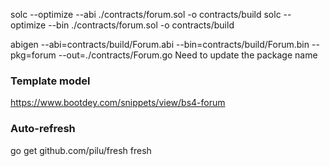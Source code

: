 solc --optimize --abi ./contracts/forum.sol -o contracts/build
solc --optimize --bin ./contracts/forum.sol -o contracts/build

abigen --abi=contracts/build/Forum.abi --bin=contracts/build/Forum.bin --pkg=forum --out=./contracts/Forum.go
   Need to update the package name

### Template model
https://www.bootdey.com/snippets/view/bs4-forum
### Auto-refresh
go get github.com/pilu/fresh
fresh